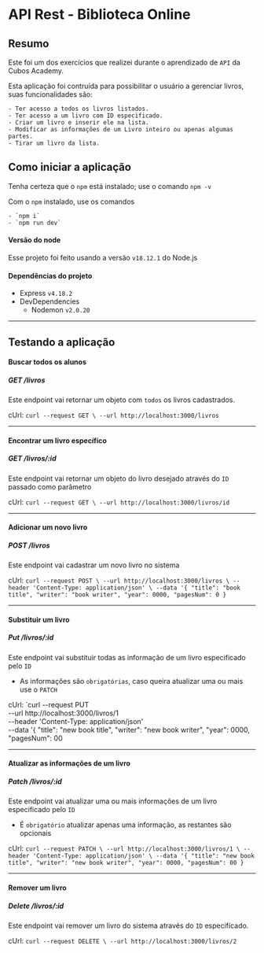 # API Rest - Biblioteca Online
## Resumo
Este foi um dos exercícios que realizei durante o aprendizado de `API` da Cubos Academy.

Esta aplicação foi contruída para possibilitar o usuário a gerenciar livros, suas funcionalidades são:
```
- Ter acesso a todos os livros listados.
- Ter acesso a um livro com ID especificado.
- Criar um livro e inserir ele na lista.
- Modificar as informações de um Livro inteiro ou apenas algumas partes.
- Tirar um livro da lista.
```

## Como iniciar a aplicação

Tenha certeza que o `npm` está instalado; use o comando `npm -v`

Com o `npm` instalado, use os comandos
```
- `npm i`
- `npm run dev`
```
#### Versão do node
Esse projeto foi feito usando a versão `v18.12.1` do Node.js
#### Dependências do projeto
- Express `v4.18.2`
- DevDependencies
  - Nodemon `v2.0.20`

---

## Testando a aplicação

#### Buscar todos os alunos
##### GET /livros
Este endpoint vai retornar um objeto com `todos` os livros cadastrados.

cUrl: `curl --request GET \
  --url http://localhost:3000/livros`

  ---

#### Encontrar um livro específico
##### GET /livros/:id
Este endpoint vai retornar um objeto do livro desejado através do `ID` passado como parâmetro

cUrl: `curl --request GET \
  --url http://localhost:3000/livros/id`

  ---

#### Adicionar um novo livro
##### POST /livros
Este endpoint vai cadastrar um novo livro no sistema

cUrl: `curl --request POST \
  --url http://localhost:3000/livros \
  --header 'Content-Type: application/json' \
  --data '{
	"title": "book title",
	"writer": "book writer",
	"year": 0000,
	"pagesNum": 0
}`

---

#### Substituir um livro
##### Put /livros/:id
Este endpoint vai substituir todas as informação de um livro especificado pelo `ID`
- As informações são `obrigatórias`, caso queira atualizar uma ou mais use o `PATCH`

cUrl: `curl --request PUT \
  --url http://localhost:3000/livros/1 \
  --header 'Content-Type: application/json' \
  --data '{
	"title": "new book title",
	"writer": "new book writer",
	"year": 0000,
	"pagesNum": 00

---

#### Atualizar as informações de um livro
##### Patch /livros/:id
Este endpoint vai atualizar uma ou mais informações de um livro especificado pelo `ID`
- É `obrigatório` atualizar apenas uma informação, as restantes são opcionais

cUrl: `curl --request PATCH \
  --url http://localhost:3000/livros/1 \
  --header 'Content-Type: application/json' \
  --data '{
	"title": "new book title",
	"writer": "new book writer",
	"year": 0000,
	"pagesNum": 00
}`

---

#### Remover um livro
##### Delete /livros/:id
Este endpoint vai remover um livro do sistema através do `ID` especifícado.

cUrl: `curl --request DELETE \
  --url http://localhost:3000/livros/2`